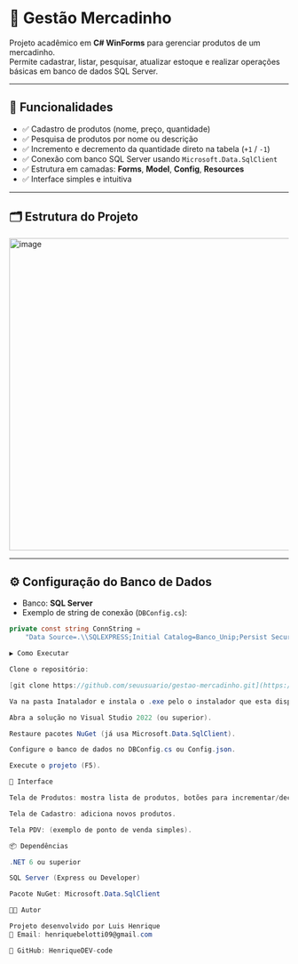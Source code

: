 # 🛒 Gestão Mercadinho

Projeto acadêmico em **C# WinForms** para gerenciar produtos de um mercadinho.  
Permite cadastrar, listar, pesquisar, atualizar estoque e realizar operações básicas em banco de dados SQL Server.

---

## 📌 Funcionalidades

- ✅ Cadastro de produtos (nome, preço, quantidade)  
- ✅ Pesquisa de produtos por nome ou descrição  
- ✅ Incremento e decremento da quantidade direto na tabela (`+1` / `-1`)
- ✅ Conexão com banco SQL Server usando `Microsoft.Data.SqlClient`  
- ✅ Estrutura em camadas: **Forms**, **Model**, **Config**, **Resources**  
- ✅ Interface simples e intuitiva  

---

## 🗂 Estrutura do Projeto
<img width="512" height="562" alt="image" src="https://github.com/user-attachments/assets/6b532500-6005-46da-a0e5-03f39aa971b7" />



---

## ⚙️ Configuração do Banco de Dados

- Banco: **SQL Server**  
- Exemplo de string de conexão (`DBConfig.cs`):

```csharp
private const string ConnString = 
    "Data Source=.\\SQLEXPRESS;Initial Catalog=Banco_Unip;Persist Security Info=True;User ID=sa;Password=SuaSenha;Encrypt=False";

▶️ Como Executar

Clone o repositório:

[git clone https://github.com/seuusuario/gestao-mercadinho.git](https://github.com/HenriqueDEV-code/Mercadinho.git)

Va na pasta Inatalador e instala o .exe pelo o instalador que esta disponivel no repositorio.

Abra a solução no Visual Studio 2022 (ou superior).

Restaure pacotes NuGet (já usa Microsoft.Data.SqlClient).

Configure o banco de dados no DBConfig.cs ou Config.json.

Execute o projeto (F5).

🎨 Interface

Tela de Produtos: mostra lista de produtos, botões para incrementar/decrementar e busca.

Tela de Cadastro: adiciona novos produtos.

Tela PDV: (exemplo de ponto de venda simples).

📦 Dependências

.NET 6 ou superior

SQL Server (Express ou Developer)

Pacote NuGet: Microsoft.Data.SqlClient

👨‍💻 Autor

Projeto desenvolvido por Luis Henrique
📧 Email: henriquebelotti09@gmail.com

🔗 GitHub: HenriqueDEV-code



